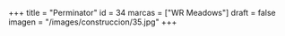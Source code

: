 +++
title = "Perminator"
id = 34
marcas = ["WR Meadows"]
draft = false
imagen = "/images/construccion/35.jpg"
+++

<!--more-->